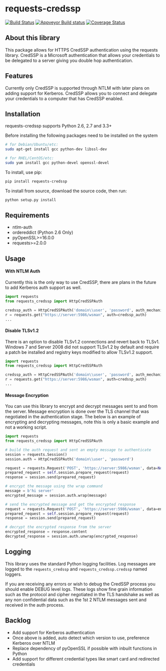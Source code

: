 # requests-credssp

[![Build Status](https://travis-ci.org/jborean93/requests-credssp.svg?branch=master)](https://travis-ci.org/jborean93/requests-credssp) [![Appveyor Build status](https://ci.appveyor.com/api/projects/status/6osajucq8sf8aeed/branch/master?svg=true)](https://ci.appveyor.com/project/jborean93/requests-credssp/branch/master) [![Coverage Status](https://coveralls.io/repos/github/jborean93/requests-credssp/badge.svg?branch=master)](https://coveralls.io/github/jborean93/requests-credssp?branch=master)


## About this library

This package allows for HTTPS CredSSP authentication using the requests
library. CredSSP is a Microsoft authentication that allows your credentials to
be delegated to a server giving you double hop authentication.


## Features

Currently only CredSSP is supported through NTLM with later plans on adding
support for Kerberos. CredSSP allows you to connect and delegate your
credentials to a computer that has CredSSP enabled.


## Installation

requests-credssp supports Python 2.6, 2.7 and 3.3+

Before installing the following packages need to be installed on the system

```bash
# for Debian/Ubuntu/etc:
sudo apt-get install gcc python-dev libssl-dev

# for RHEL/CentOS/etc:
sudo yum install gcc python-devel openssl-devel
```

To install, use pip:

```bash
pip install requests-credssp
```

To install from source, download the source code, then run:

```bash
python setup.py install
```


## Requirements

- ntlm-auth
- ordereddict (Python 2.6 Only)
- pyOpenSSL>=16.0.0
- requests>=2.0.0


## Usage

#### With NTLM Auth

Currently this is the only way to use CredSSP, there are plans in the future to
add Kerberos auth support as well.

```python
import requests
from requests_credssp import HttpCredSSPAuth

credssp_auth = HttpCredSSPAuth('domain\\user', 'password', auth_mechanism='ntlm')
r = requests.get("https://server:5986/wsman", auth=credssp_auth)
...
```

#### Disable TLSv1.2

There is an option to disable TLSv1.2 connections and revert back to TLSv1.
Windows 7 and Server 2008 did not support TLSv1.2 by default and require a
patch be installed and registry keys modified to allow TLSv1.2 support.

```python
import requests
from requests_credssp import HttpCredSSPAuth

credssp_auth = HttpCredSSPAuth('domain\\user', 'password', auth_mechanism='ntlm', disable_tlsv1_2=True)
r = requests.get("https://server:5986/wsman", auth=credssp_auth)
...
```

#### Message Encryption

You can use this library to encrypt and decrypt messages sent to and from the
server. Message encryption is done over the TLS channel that was negotiated in
the authentication stage. The below is an example of encrypting and decrypting
messages, note this is only a basic example and not a working script.

```python
import requests
from requests_credssp import HttpCredSSPAuth

# build the auth request and sent an empty message to authenticate
session = requests.Session()
session.auth = HttpCredSSPAuth('domain\\user', 'password')

request = requests.Request('POST', 'https://server:5986/wsman', data=None)
prepared_request = self.session.prepare_request(request)
response = session.send(prepared_request)

# encrypt the message using the wrap command
message = b'hi server'
encrypted_message = session.auth.wrap(message)

# send the encrypted message and get the encrypted response
request = requests.Request('POST', 'https://server:5986/wsman', data=encrypted_message)
prepared_request = self.session.prepare_request(request)
response = session.send(prepared_request)

# decrypt the encrypted response from the server
encrypted_response = response.content
decrypted_response = session.auth.unwrap(encrypted_response)
```

## Logging

This library uses the standard Python logging facilities. Log messages are
logged to the `requests_credssp` and `requests_credssp.credssp` named loggers.

If you are receiving any errors or wish to debug the CredSSP process you should
enable DEBUG level logs. These logs show fine grain information such as the
protocol and cipher negotiated in the TLS handshake as well as any non
confidential data such as the 1st 2 NTLM messages sent and received in the auth
process.


## Backlog

* Add support for Kerberos authentication
* Once above is added, auto detect which version to use, preference Kerberos over NTLM
* Replace dependency of pyOpenSSL if possible with inbuilt functions in Python
* Add support for different credential types like smart card and redirected credentials
